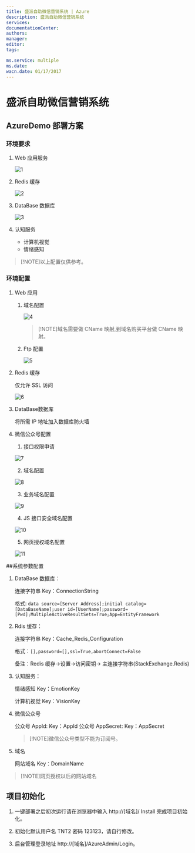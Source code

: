 ```yaml
---
title: 盛派自助微信营销系统 | Azure
description: 盛派自助微信营销系统
services: 
documentationCenter: 
authors: 
manager: 
editor: 
tags: 

ms.service: multiple
ms.date: 
wacn.date: 01/17/2017
---
```


# 盛派自助微信营销系统

## AzureDemo 部署方案

### 环境要求

1. Web 应用服务

    ![1](./media/azure-wechat-solution-senparc-digital-marketing-wechat-management-solution/1.png)
     
2. Redis 缓存

    ![2](./media/azure-wechat-solution-senparc-digital-marketing-wechat-management-solution/2.png)
 
3. DataBase 数据库

    ![3](./media/azure-wechat-solution-senparc-digital-marketing-wechat-management-solution/3.png)
 
4. 认知服务

    - 计算机视觉
    - 情绪感知

>[!NOTE]以上配置仅供参考。

### 环境配置
1.	Web 应用

    1. 域名配置

        ![4](./media/azure-wechat-solution-senparc-digital-marketing-wechat-management-solution/4.png)
 
        >[!NOTE]域名需要做 CName 映射,到域名购买平台做 CName 映射。

    2. Ftp 配置

        ![5](./media/azure-wechat-solution-senparc-digital-marketing-wechat-management-solution/5.png)
                          
2. Redis 缓存

    仅允许 SSL 访问

    ![6](./media/azure-wechat-solution-senparc-digital-marketing-wechat-management-solution/6.png)
                 
3. DataBase数据库

    将所需 IP 地址加入数据库防火墙

4. 微信公众号配置
    
    1) 接口权限申请

    ![7](./media/azure-wechat-solution-senparc-digital-marketing-wechat-management-solution/7.png)
             
    2) 域名配置

    ![8](./media/azure-wechat-solution-senparc-digital-marketing-wechat-management-solution/8.png)
             
    3) 业务域名配置

    ![9](./media/azure-wechat-solution-senparc-digital-marketing-wechat-management-solution/9.png)
 
    4) JS 接口安全域名配置

    ![10](./media/azure-wechat-solution-senparc-digital-marketing-wechat-management-solution/10.png)
 
    5) 网页授权域名配置

    ![11](./media/azure-wechat-solution-senparc-digital-marketing-wechat-management-solution/11.png)
 
##系统参数配置

1. DataBase 数据库：

    连接字符串 Key：ConnectionString

    格式: `data source=[Server Address];initial catalog=[DataBaseName];user id=[UserName];password=[Pwd];MultipleActiveResultSets=True;App=EntityFramework`

2. Rdis 缓存：

    连接字符串 Key：Cache_Redis_Configuration

    格式：`[],password=[],ssl=True,abortConnect=False`

    备注：Redis 缓存→设置→访问密钥→ 主连接字符串(StackExchange.Redis)

3. 认知服务：

    情绪感知 Key：EmotionKey

    计算机视觉 Key：VisionKey

4. 微信公众号

    公众号 AppId: Key：AppId
    公众号 AppSecret: Key：AppSecret

    >[!NOTE]微信公众号类型不能为订阅号。

5. 域名

    网站域名 Key：DomainName

>[!NOTE]网页授权以后的网站域名

## 项目初始化

1. 一键部署之后初次运行请在浏览器中输入 http://[域名]/ Install 完成项目初始化。

2. 初始化默认用户名 TNT2 密码 123123，请自行修改。

3. 后台管理登录地址 http://[域名]/AzureAdmin/Login。

